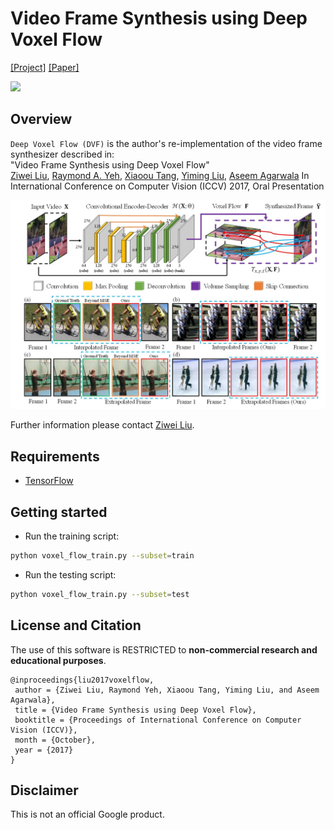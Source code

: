 # Video Frame Synthesis using Deep Voxel Flow
[[Project]](https://liuziwei7.github.io/projects/VoxelFlow) [[Paper]](https://arxiv.org/abs/1702.02463)   

<img src='./misc/demo.gif' width=640>

## Overview
`Deep Voxel Flow (DVF)` is the author's re-implementation of the video frame synthesizer described in:  
"Video Frame Synthesis using Deep Voxel Flow"   
[Ziwei Liu](https://liuziwei7.github.io/), [Raymond A. Yeh](http://www.isle.illinois.edu/~yeh17/), [Xiaoou Tang](http://www.ie.cuhk.edu.hk/people/xotang.shtml), [Yiming Liu](http://bitstream9.me/), [Aseem Agarwala](http://www.agarwala.org/)
In International Conference on Computer Vision (ICCV) 2017, Oral Presentation

<img src='./misc/demo_teaser.jpg' width=800>

Further information please contact [Ziwei Liu](https://liuziwei7.github.io/).

## Requirements
* [TensorFlow](https://www.tensorflow.org/)

## Getting started
* Run the training script:
``` bash
python voxel_flow_train.py --subset=train
```
* Run the testing script:
``` bash
python voxel_flow_train.py --subset=test
```

## License and Citation
The use of this software is RESTRICTED to **non-commercial research and educational purposes**.

```
@inproceedings{liu2017voxelflow,
 author = {Ziwei Liu, Raymond Yeh, Xiaoou Tang, Yiming Liu, and Aseem Agarwala},
 title = {Video Frame Synthesis using Deep Voxel Flow},
 booktitle = {Proceedings of International Conference on Computer Vision (ICCV)},
 month = {October},
 year = {2017} 
}
```

## Disclaimer
This is not an official Google product.
